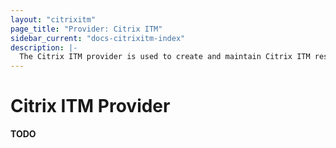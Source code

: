 ```yaml
---
layout: "citrixitm"
page_title: "Provider: Citrix ITM"
sidebar_current: "docs-citrixitm-index"
description: |-
  The Citrix ITM provider is used to create and maintain Citrix ITM resources. The provider needs to be configured with the proper credentials before it can be used.
---
```


# Citrix ITM Provider

**TODO**
